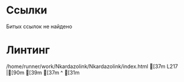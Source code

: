# Ссылки
Битых ссылок не найдено
# Линтинг

   /home/runner/work/Nkardazolink/Nkardazolink/index.html
[37m      L217 |[90m </head>[39m
[37m             ^ [31m<title> must be present in <head> tag. (title-require)[39m
[37m      L890 |[90m...   <div id="SelectedPictureWrapper"><img src alt id="selectedGalleryPicture"></div>[39m
[37m                                                       ^ [31mThe attribute [ src ] of the tag [ img ] must have a value. (src-not-empty)[39m
[37m      L891 |[90m...e id="selectedYouTubeVideo" width="100%" src frameborder="0" allow="accelerometer; autoplay; clipboar...[39m
[37m                                                       ^ [31mThe attribute [ src ] of the tag [ iframe ] must have a value. (src-not-empty)[39m

Scanned 3 files, found 3 errors in 1 files (56 ms)
find: ‘xmllint’: No such file or directory
find: ‘xmllint’: No such file or directory
find: ‘xmllint’: No such file or directory
